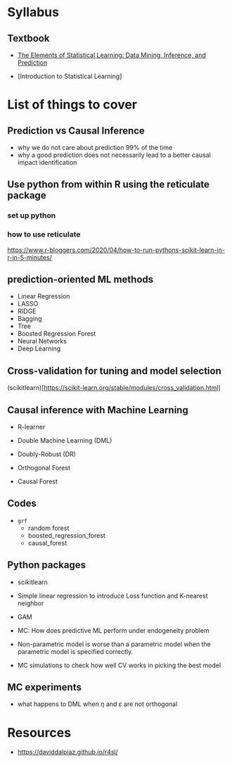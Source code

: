 # Syllabus

## Textbook

+ [The Elements of Statistical Learning: Data Mining, Inference, and Prediction](https://www.amazon.com/Elements-Statistical-Learning-Prediction-Statistics/dp/B006UTJ1NC/ref=asc_df_B006UTJ1NC/?tag=hyprod-20&linkCode=df0&hvadid=241983376253&hvpos=&hvnetw=g&hvrand=10888417445404071516&hvpone=&hvptwo=&hvqmt=&hvdev=c&hvdvcmdl=&hvlocint=&hvlocphy=9024744&hvtargid=pla-584543289341&psc=1)

+ [Introduction to Statistical Learning]

# List of things to cover

## Prediction vs Causal Inference
+ why we do not care about prediction 99% of the time
+ why a good prediction does not necessarily lead to a better causal impact identification

## Use python from within R using the reticulate package

### set up python
### how to use reticulate
https://www.r-bloggers.com/2020/04/how-to-run-pythons-scikit-learn-in-r-in-5-minutes/

## prediction-oriented ML methods
+ Linear Regression
+ LASSO 
+ RIDGE 
+ Bagging
+ Tree
+ Boosted Regression Forest 
+ Neural Networks 
+ Deep Learning

## Cross-validation for tuning and model selection

(scikitlearn)[https://scikit-learn.org/stable/modules/cross_validation.html]
## Causal inference with Machine Learning

+ R-learner 
+ Double Machine Learning (DML)
+ Doubly-Robust (DR)

+ Orthogonal Forest
+ Causal Forest

## Codes

+ `grf`
  + random forest
  + boosted_regression_forest
  + causal_forest

## Python packages
+ scikitlearn


+ Simple linear regression to introduce Loss function and K-nearest neighbor
+ GAM 
+ MC: How does predictive ML perform under endogeneity problem
+ Non-parametric model is worse than a parametric model when the parametric model is specified correctly.
+ MC simulations to check how well CV works in picking the best model

## MC experiments

+ what happens to DML when $\eta$ and $\varepsilon$ are not orthogonal

# Resources

+ https://daviddalpiaz.github.io/r4sl/